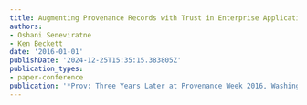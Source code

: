 ```yaml
---
title: Augmenting Provenance Records with Trust in Enterprise Applications
authors:
- Oshani Seneviratne
- Ken Beckett
date: '2016-01-01'
publishDate: '2024-12-25T15:35:15.383805Z'
publication_types:
- paper-conference
publication: '*Prov: Three Years Later at Provenance Week 2016, Washington DC*'
---
```

